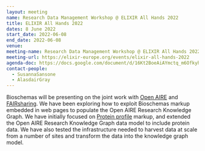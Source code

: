 ```yaml
---
layout: meeting
name: Research Data Management Workshop @ ELIXIR All Hands 2022
title: ELIXIR All Hands 2022
dates: 8 June 2022
start_date: 2022-06-08
end_date: 2022-06-08
venue: 
meeting-name: Research Data Management Workshop @ ELIXIR All Hands 2022
meeting-url: https://elixir-europe.org/events/elixir-all-hands-2022
agenda-doc: https://docs.google.com/document/d/16Kt2BoeAiAYmctq_m6OfkyhNBhrNQ6rvpGFOXWiNZQc/
contact-people:
  - SusannaSansone
  - AlasdairGray
---
```


Bioschemas will be presenting on the joint work with [Open AIRE](https://www.openaire.eu/) and [FAIRsharing](https://fairsharing.org/). We have been exploring how to exploit Bioschemas markup embedded in web pages to populate the Open AIRE Research Knowledge Graph. We have initially focused on [Protein profile](https://bioschemas.org/profiles/Protein) markup, and extended the Open AIRE Research Knowledge Graph data model to include protein data. We have also tested the infrastructure needed to harvest data at scale from a number of sites and transform the data into the knowledge graph model.
